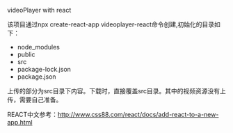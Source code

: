 videoPlayer with react

该项目通过npx create-react-app videoplayer-react命令创建,初始化的目录如下：

* node_modules
* public
* src
* package-lock.json
* package.json

上传的部分为src目录下内容。下载时，直接覆盖src目录。其中的视频资源没有上传，需要自己准备。    

REACT中文参考：http://www.css88.com/react/docs/add-react-to-a-new-app.html 




